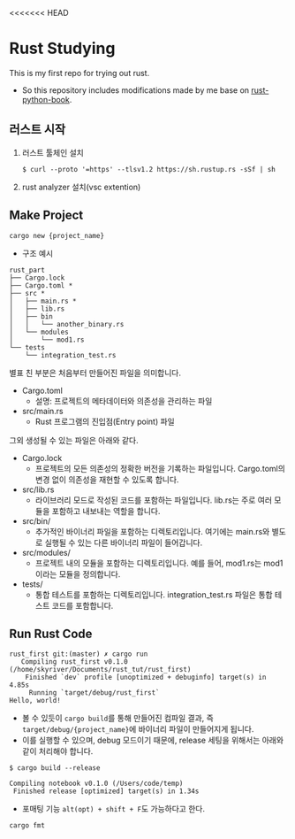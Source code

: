 <<<<<<< HEAD
# Rust Studying

This is my first repo for trying out rust.
- So this repository includes modifications made by me base on [rust-python-book](https://github.com/Indosaram/rust-python-book?tab=readme-ov-file).

## 러스트 시작
1. 러스트 툴체인 설치
    ``` shell
    $ curl --proto '=https' --tlsv1.2 https://sh.rustup.rs -sSf | sh
    ```
2. rust analyzer 설치(vsc extention)

## Make Project
```shell
cargo new {project_name}
```

- 구조 예시
```
rust_part
├── Cargo.lock
├── Cargo.toml * 
├── src * 
│   ├── main.rs * 
│   ├── lib.rs
│   ├── bin
│   │   └── another_binary.rs
│   └── modules
│       └── mod1.rs
└── tests
    └── integration_test.rs
```
별표 친 부분은 처음부터 만들어진 파일을 의미합니다. 
- Cargo.toml
    - 설명: 프로젝트의 메타데이터와 의존성을 관리하는 파일
- src/main.rs
    - Rust 프로그램의 진입점(Entry point) 파일

그외 생성될 수 있는 파일은 아래와 같다.
- Cargo.lock
    - 프로젝트의 모든 의존성의 정확한 버전을 기록하는 파일입니다. Cargo.toml의 변경 없이 의존성을 재현할 수 있도록 합니다.
- src/lib.rs
    - 라이브러리 모드로 작성된 코드를 포함하는 파일입니다. lib.rs는 주로 여러 모듈을 포함하고 내보내는 역할을 합니다.
- src/bin/
    - 추가적인 바이너리 파일을 포함하는 디렉토리입니다. 여기에는 main.rs와 별도로 실행될 수 있는 다른 바이너리 파일이 들어갑니다.
- src/modules/
    - 프로젝트 내의 모듈을 포함하는 디렉토리입니다. 예를 들어, mod1.rs는 mod1이라는 모듈을 정의합니다.
- tests/
    - 통합 테스트를 포함하는 디렉토리입니다. integration_test.rs 파일은 통합 테스트 코드를 포함합니다.

## Run Rust Code
``` shell
rust_first git:(master) ✗ cargo run
   Compiling rust_first v0.1.0 (/home/skyriver/Documents/rust_tut/rust_first)
    Finished `dev` profile [unoptimized + debuginfo] target(s) in 4.85s
     Running `target/debug/rust_first`
Hello, world!
```
- 볼 수 있듯이 `cargo build`를 통해 만들어진 컴파일 결과, 즉 `target/debug/{project_name}`에 바이너리 파일이 만들어지게 됩니다.
- 이를 실행할 수 있으며, debug 모드이기 때문에, release 세팅을 위해서는 아래와 같이 처리해야 합니다.
```shell
$ cargo build --release

Compiling notebook v0.1.0 (/Users/code/temp)
 Finished release [optimized] target(s) in 1.34s
```

- 포매팅 기능 `alt(opt) + shift + F`도 가능하다고 한다. 
```shell
cargo fmt
```